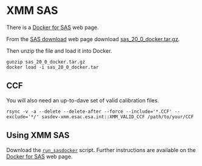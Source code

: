 # XMM SAS

There is a [Docker for SAS](https://www.cosmos.esa.int/web/xmm-newton/sas-installation-docker4sas) web page.

From the [SAS download](https://www.cosmos.esa.int/web/xmm-newton/sas-download) web page download [sas_20_0_docker.tar.gz](https://www.cosmos.esa.int/web/xmm-newton/download-form?p_p_id=com_liferay_iframe_web_portlet_IFramePortlet_INSTANCE_gUKOliY2Q7Oa&_com_liferay_iframe_web_portlet_IFramePortlet_INSTANCE_gUKOliY2Q7Oa_iframe_f=8).

Then unzip the file and load it into Docker.

```
gunzip sas_20_0_docker.tar.gz
docker load -i sas_20_0_docker.tar
```

## CCF

You will also need an up-to-dave set of valid calibration files.

```
rsync -v -a --delete --delete-after --force --include='*.CCF' --exclude='*/' sasdev-xmm.esac.esa.int::XMM_VALID_CCF /path/to/your/CCF
```

## Using XMM SAS

Download the [`run_sasdocker`](https://sasdev-xmm.esac.esa.int/pub/sas/20.0.0/docker4sas/scripts/run_sasdocker) script. Further instructions are available on the [Docker for SAS](https://www.cosmos.esa.int/web/xmm-newton/sas-installation-docker4sas) web page.
